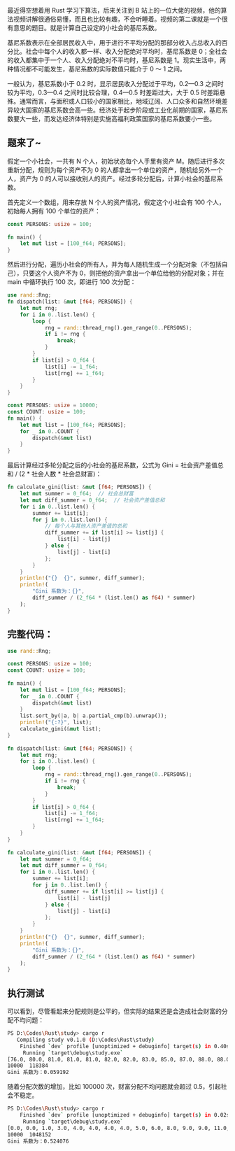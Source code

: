 ​最近得空想着用 Rust 学习下算法，后来关注到 B 站上的一位大佬的视频，他的算法视频讲解很通俗易懂，而且也比较有趣，不会听睡着。视频的第二课就是一个很有意思的题目。就是计算自己设定的小社会的基尼系数。

基尼系数表示在全部居民收入中，用于进行不平均分配的那部分收入占总收入的百分比。社会中每个人的收入都一样、收入分配绝对平均时，基尼系数是 0；全社会的收入都集中于一个人、收入分配绝对不平均时，基尼系数是 1。现实生活中，两种情况都不可能发生，基尼系数的实际数值只能介于 0 ～ 1 之间。

一般认为，基尼系数小于 0.2 时，显示居民收入分配过于平均，0.2—0.3 之间时较为平均，0.3—0.4 之间时比较合理，0.4—0.5 时差距过大，大于 0.5 时差距悬殊。通常而言，与面积或人口较小的国家相比，地域辽阔、人口众多和自然环境差异较大国家的基尼系数会高一些。经济处于起步阶段或工业化前期的国家，基尼系数要大一些，而发达经济体特别是实施高福利政策国家的基尼系数要小一些。

## 题来了~

假定一个小社会，一共有 N 个人，初始状态每个人手里有资产 M。随后进行多次重新分配，规则为每个资产不为 0 的人都拿出一个单位的资产，随机给另外一个人，资产为 0 的人可以接收别人的资产。经过多轮分配后，计算小社会的基尼系数。

首先定义一个数组，用来存放 N 个人的资产情况，假定这个小社会有 100 个人，初始每人拥有 100 个单位的资产：
```rust
const PERSONS: usize = 100;
​
fn main() {
    let mut list = [100_f64; PERSONS];
}
```
然后进行分配，遍历小社会的所有人，并为每人随机生成一个分配对象（不包括自己），只要这个人资产不为 0，则把他的资产拿出一个单位给他的分配对象；并在 main 中循环执行 100 次，即进行 100 次分配：
```rust
use rand::Rng;
fn dispatch(list: &mut [f64; PERSONS]) {
    let mut rng;
    for i in 0..list.len() {
        loop {
            rng = rand::thread_rng().gen_range(0..PERSONS);
            if i != rng {
                break;
            }
        }
        if list[i] > 0_f64 {
            list[i] -= 1_f64;
            list[rng] += 1_f64;
        }
    }
}
```
```rust
const PERSONS: usize = 10000;
const COUNT: usize = 100;
fn main() {
    let mut list = [100_f64; PERSONS];
    for _ in 0..COUNT {
        dispatch(&mut list)
    }
}
```
最后计算经过多轮分配之后的小社会的基尼系数，公式为 Gini = 社会资产差值总和 / (2 * 社会人数 * 社会总财富)：
```rust
fn calculate_gini(list: &mut [f64; PERSONS]) {
    let mut summer = 0_f64;  // 社会总财富
    let mut diff_summer = 0_f64;  // 社会资产差值总和
    for i in 0..list.len() {
        summer += list[i];
        for j in 0..list.len() {
            // 每个人与其他人资产差值的总和
            diff_summer += if list[i] >= list[j] {
                list[i] - list[j]
            } else {
                list[j] - list[i]
            };
        }
    }
    println!("{}  {}", summer, diff_summer);
    println!(
        "Gini 系数为：{}",
        diff_summer / (2_f64 * (list.len() as f64) * summer)
    );
}
```
## 完整代码：

```rust
use rand::Rng;
​
const PERSONS: usize = 100;
const COUNT: usize = 100;
​
fn main() {
    let mut list = [100_f64; PERSONS];
    for _ in 0..COUNT {
        dispatch(&mut list)
    }
    list.sort_by(|a, b| a.partial_cmp(b).unwrap());
    println!("{:?}", list);
    calculate_gini(&mut list);
}
​
fn dispatch(list: &mut [f64; PERSONS]) {
    let mut rng;
    for i in 0..list.len() {
        loop {
            rng = rand::thread_rng().gen_range(0..PERSONS);
            if i != rng {
                break;
            }
        }
        if list[i] > 0_f64 {
            list[i] -= 1_f64;
            list[rng] += 1_f64;
        }
    }
}
​
fn calculate_gini(list: &mut [f64; PERSONS]) {
    let mut summer = 0_f64;
    let mut diff_summer = 0_f64;
    for i in 0..list.len() {
        summer += list[i];
        for j in 0..list.len() {
            diff_summer += if list[i] >= list[j] {
                list[i] - list[j]
            } else {
                list[j] - list[i]
            };
        }
    }
    println!("{}  {}", summer, diff_summer);
    println!(
        "Gini 系数为：{}",
        diff_summer / (2_f64 * (list.len() as f64) * summer)
    );
}
```
## 执行测试
可以看到，尽管看起来分配规则是公平的，但实际的结果还是会造成社会财富的分配不均问题：
```bash
PS D:\Codes\Rust\study> cargo r
   Compiling study v0.1.0 (D:\Codes\Rust\study)
    Finished `dev` profile [unoptimized + debuginfo] target(s) in 0.40s
     Running `target\debug\study.exe`
[76.0, 80.0, 81.0, 81.0, 81.0, 82.0, 82.0, 83.0, 85.0, 87.0, 88.0, 88.0, 88.0, 88.0, 88.0, 88.0, 90.0, 90.0, 90.0, 90.0, 90.0, 90.0, 92.0, 92.0, 93.0, 93.0, 93.0, 93.0, 94.0, 94.0, 94.0, 94.0, 95.0, 96.0, 96.0, 96.0, 97.0, 97.0, 97.0, 97.0, 97.0, 98.0, 98.0, 98.0, 98.0, 98.0, 98.0, 99.0, 100.0, 100.0, 100.0, 100.0, 100.0, 101.0, 101.0, 101.0, 102.0, 102.0, 102.0, 103.0, 103.0, 104.0, 104.0, 104.0, 104.0, 105.0, 105.0, 106.0, 106.0, 106.0, 106.0, 107.0, 108.0, 109.0, 109.0, 109.0, 109.0, 109.0, 109.0, 109.0, 110.0, 110.0, 111.0, 111.0, 112.0, 112.0, 112.0, 112.0, 112.0, 112.0, 112.0, 113.0, 114.0, 116.0, 116.0, 117.0, 117.0, 119.0, 121.0, 125.0]
10000  118384
Gini 系数为：0.059192
```
随着分配次数的增加，比如 100000 次，财富分配不均问题就会超过 0.5，引起社会不稳定。
```bash
PS D:\Codes\Rust\study> cargo r
    Finished `dev` profile [unoptimized + debuginfo] target(s) in 0.02s
     Running `target\debug\study.exe`
[0.0, 0.0, 1.0, 3.0, 4.0, 4.0, 4.0, 4.0, 5.0, 6.0, 8.0, 9.0, 9.0, 11.0, 11.0, 12.0, 14.0, 15.0, 18.0, 19.0, 20.0, 22.0, 23.0, 25.0, 26.0, 32.0, 32.0, 34.0, 36.0, 36.0, 37.0, 37.0, 40.0, 41.0, 42.0, 43.0, 43.0, 45.0, 45.0, 46.0, 46.0, 48.0, 49.0, 49.0, 52.0, 53.0, 55.0, 57.0, 58.0, 59.0, 62.0, 64.0, 64.0, 65.0, 68.0, 68.0, 68.0, 76.0, 77.0, 78.0, 79.0, 85.0, 86.0, 92.0, 102.0, 115.0, 117.0, 121.0, 122.0, 125.0, 132.0, 134.0, 142.0, 147.0, 151.0, 154.0, 158.0, 158.0, 158.0, 165.0, 169.0, 177.0, 180.0, 183.0, 191.0, 193.0, 194.0, 195.0, 223.0, 230.0, 250.0, 261.0, 267.0, 270.0, 288.0, 309.0, 336.0, 429.0, 436.0, 598.0]
10000  1048152
Gini 系数为：0.524076
```